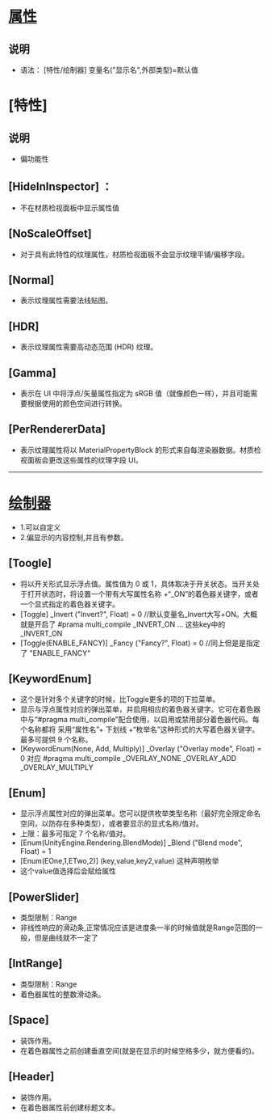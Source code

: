 ﻿# [属性](https://docs.unity3d.com/Manual/SL-PropertiesInPrograms.html)
## 说明
- 语法： [特性/绘制器] 变量名("显示名",外部类型)=默认值
# [特性]
## 说明
- 偏功能性
## [HideInInspector] ： 
- 不在材质检视面板中显示属性值
## [NoScaleOffset]
- 对于具有此特性的纹理属性，材质检视面板不会显示纹理平铺/偏移字段。
## [Normal] 
- 表示纹理属性需要法线贴图。
## [HDR] 
- 表示纹理属性需要高动态范围 (HDR) 纹理。
## [Gamma]  
- 表示在 UI 中将浮点/矢量属性指定为 sRGB 值（就像颜色一样），并且可能需要根据使用的颜色空间进行转换。
## [PerRendererData] 
- 表示纹理属性将以 MaterialPropertyBlock 的形式来自每渲染器数据。材质检视面板会更改这些属性的纹理字段 UI。
----
# [绘制器](https://docs.unity3d.com/Manual/ScriptReference/MaterialPropertyDrawer.html)
- 1.可以自定义
- 2.偏显示的内容控制,并且有参数。
## [Toogle]	
- 将以开关形式显示浮点值。属性值为 0 或 1，具体取决于开关状态。当开关处于打开状态时，将设置一个带有大写属性名称 +“_ON”的着色器关键字，或者一个显式指定的着色器关键字。
- [Toggle] _Invert ("Invert?", Float) = 0  //默认变量名_Invert大写+ON。大概就是开启了 #prama multi_compile _INVERT_ON ...   这些key中的_INVERT_ON   
- [Toggle(ENABLE_FANCY)] _Fancy ("Fancy?", Float) = 0   //同上但是是指定了  "ENABLE_FANCY"
## [KeywordEnum]	
- 这个是针对多个关键字的时候，比Toggle更多的项的下拉菜单。
- 显示与浮点属性对应的弹出菜单，并启用相应的着色器关键字。它可在着色器中与“#pragma multi_compile”配合使用，以启用或禁用部分着色器代码。每个名称都将 采用“属性名”+ 下划线 +“枚举名”这种形式的大写着色器关键字。最多可提供 9 个名称。
- [KeywordEnum(None, Add, Multiply)] _Overlay ("Overlay mode", Float) = 0   对应 #pragma multi_compile _OVERLAY_NONE _OVERLAY_ADD _OVERLAY_MULTIPLY 
## [Enum]
- 显示浮点属性对应的弹出菜单。您可以提供枚举类型名称（最好完全限定命名空间，以防存在多种类型），或者要显示的显式名称/值对。
- 上限：最多可指定 7 个名称/值对。
- [Enum(UnityEngine.Rendering.BlendMode)] _Blend ("Blend mode", Float) = 1
- [Enum(EOne,1,ETwo,2)]  (key,value,key2,value) 这种声明枚举
- 这个value值选择后会赋给属性
## [PowerSlider] 
- 类型限制：Range 
- 非线性响应的滑动条,正常情况应该是进度条一半的时候值就是Range范围的一般，但是曲线就不一定了
## [IntRange]	
- 类型限制：Range
- 着色器属性的整数滑动条。
## [Space]
- 装饰作用。	
- 在着色器属性之前创建垂直空间(就是在显示的时候空格多少，就方便看的)。
## [Header]	
- 装饰作用。
- 在着色器属性前创建标题文本。